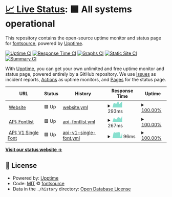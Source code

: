 # [📈 Live Status](https://status.fontsource.org): <!--live status--> **🟩 All systems operational**

This repository contains the open-source uptime monitor and status page for [fontsource](https://fontsource.org/), powered by [Upptime](https://github.com/upptime/upptime).

[![Uptime CI](https://github.com/fontsource/status/workflows/Uptime%20CI/badge.svg)](https://github.com/fontsource/status/actions?query=workflow%3A%22Uptime+CI%22)
[![Response Time CI](https://github.com/fontsource/status/workflows/Response%20Time%20CI/badge.svg)](https://github.com/fontsource/status/actions?query=workflow%3A%22Response+Time+CI%22)
[![Graphs CI](https://github.com/fontsource/status/workflows/Graphs%20CI/badge.svg)](https://github.com/fontsource/status/actions?query=workflow%3A%22Graphs+CI%22)
[![Static Site CI](https://github.com/fontsource/status/workflows/Static%20Site%20CI/badge.svg)](https://github.com/fontsource/status/actions?query=workflow%3A%22Static+Site+CI%22)
[![Summary CI](https://github.com/fontsource/status/workflows/Summary%20CI/badge.svg)](https://github.com/fontsource/status/actions?query=workflow%3A%22Summary+CI%22)

With [Upptime](https://upptime.js.org), you can get your own unlimited and free uptime monitor and status page, powered entirely by a GitHub repository. We use [Issues](https://github.com/fontsource/status/issues) as incident reports, [Actions](https://github.com/fontsource/status/actions) as uptime monitors, and [Pages](https://status.fontsource.org) for the status page.

<!--start: status pages-->
<!-- This summary is generated by Upptime (https://github.com/upptime/upptime) -->
<!-- Do not edit this manually, your changes will be overwritten -->
<!-- prettier-ignore -->
| URL | Status | History | Response Time | Uptime |
| --- | ------ | ------- | ------------- | ------ |
| <img alt="" src="https://icons.duckduckgo.com/ip3/fontsource.org.ico" height="13"> [Website](https://fontsource.org/docs/getting-started/introduction) | 🟩 Up | [website.yml](https://github.com/fontsource/status/commits/HEAD/history/website.yml) | <details><summary><img alt="Response time graph" src="./graphs/website/response-time-week.png" height="20"> 293ms</summary><br><a href="https://status.fontsource.org/history/website"><img alt="Response time 317" src="https://img.shields.io/endpoint?url=https%3A%2F%2Fraw.githubusercontent.com%2Ffontsource%2Fstatus%2FHEAD%2Fapi%2Fwebsite%2Fresponse-time.json"></a><br><a href="https://status.fontsource.org/history/website"><img alt="24-hour response time 329" src="https://img.shields.io/endpoint?url=https%3A%2F%2Fraw.githubusercontent.com%2Ffontsource%2Fstatus%2FHEAD%2Fapi%2Fwebsite%2Fresponse-time-day.json"></a><br><a href="https://status.fontsource.org/history/website"><img alt="7-day response time 293" src="https://img.shields.io/endpoint?url=https%3A%2F%2Fraw.githubusercontent.com%2Ffontsource%2Fstatus%2FHEAD%2Fapi%2Fwebsite%2Fresponse-time-week.json"></a><br><a href="https://status.fontsource.org/history/website"><img alt="30-day response time 297" src="https://img.shields.io/endpoint?url=https%3A%2F%2Fraw.githubusercontent.com%2Ffontsource%2Fstatus%2FHEAD%2Fapi%2Fwebsite%2Fresponse-time-month.json"></a><br><a href="https://status.fontsource.org/history/website"><img alt="1-year response time 334" src="https://img.shields.io/endpoint?url=https%3A%2F%2Fraw.githubusercontent.com%2Ffontsource%2Fstatus%2FHEAD%2Fapi%2Fwebsite%2Fresponse-time-year.json"></a></details> | <details><summary><a href="https://status.fontsource.org/history/website">100.00%</a></summary><a href="https://status.fontsource.org/history/website"><img alt="All-time uptime 100.00%" src="https://img.shields.io/endpoint?url=https%3A%2F%2Fraw.githubusercontent.com%2Ffontsource%2Fstatus%2FHEAD%2Fapi%2Fwebsite%2Fuptime.json"></a><br><a href="https://status.fontsource.org/history/website"><img alt="24-hour uptime 100.00%" src="https://img.shields.io/endpoint?url=https%3A%2F%2Fraw.githubusercontent.com%2Ffontsource%2Fstatus%2FHEAD%2Fapi%2Fwebsite%2Fuptime-day.json"></a><br><a href="https://status.fontsource.org/history/website"><img alt="7-day uptime 100.00%" src="https://img.shields.io/endpoint?url=https%3A%2F%2Fraw.githubusercontent.com%2Ffontsource%2Fstatus%2FHEAD%2Fapi%2Fwebsite%2Fuptime-week.json"></a><br><a href="https://status.fontsource.org/history/website"><img alt="30-day uptime 100.00%" src="https://img.shields.io/endpoint?url=https%3A%2F%2Fraw.githubusercontent.com%2Ffontsource%2Fstatus%2FHEAD%2Fapi%2Fwebsite%2Fuptime-month.json"></a><br><a href="https://status.fontsource.org/history/website"><img alt="1-year uptime 100.00%" src="https://img.shields.io/endpoint?url=https%3A%2F%2Fraw.githubusercontent.com%2Ffontsource%2Fstatus%2FHEAD%2Fapi%2Fwebsite%2Fuptime-year.json"></a></details>
| <img alt="" src="https://icons.duckduckgo.com/ip3/api.fontsource.org.ico" height="13"> [API: Fontlist](https://api.fontsource.org/fontlist) | 🟩 Up | [api-fontlist.yml](https://github.com/fontsource/status/commits/HEAD/history/api-fontlist.yml) | <details><summary><img alt="Response time graph" src="./graphs/api-fontlist/response-time-week.png" height="20"> 267ms</summary><br><a href="https://status.fontsource.org/history/api-fontlist"><img alt="Response time 433" src="https://img.shields.io/endpoint?url=https%3A%2F%2Fraw.githubusercontent.com%2Ffontsource%2Fstatus%2FHEAD%2Fapi%2Fapi-fontlist%2Fresponse-time.json"></a><br><a href="https://status.fontsource.org/history/api-fontlist"><img alt="24-hour response time 88" src="https://img.shields.io/endpoint?url=https%3A%2F%2Fraw.githubusercontent.com%2Ffontsource%2Fstatus%2FHEAD%2Fapi%2Fapi-fontlist%2Fresponse-time-day.json"></a><br><a href="https://status.fontsource.org/history/api-fontlist"><img alt="7-day response time 267" src="https://img.shields.io/endpoint?url=https%3A%2F%2Fraw.githubusercontent.com%2Ffontsource%2Fstatus%2FHEAD%2Fapi%2Fapi-fontlist%2Fresponse-time-week.json"></a><br><a href="https://status.fontsource.org/history/api-fontlist"><img alt="30-day response time 266" src="https://img.shields.io/endpoint?url=https%3A%2F%2Fraw.githubusercontent.com%2Ffontsource%2Fstatus%2FHEAD%2Fapi%2Fapi-fontlist%2Fresponse-time-month.json"></a><br><a href="https://status.fontsource.org/history/api-fontlist"><img alt="1-year response time 417" src="https://img.shields.io/endpoint?url=https%3A%2F%2Fraw.githubusercontent.com%2Ffontsource%2Fstatus%2FHEAD%2Fapi%2Fapi-fontlist%2Fresponse-time-year.json"></a></details> | <details><summary><a href="https://status.fontsource.org/history/api-fontlist">100.00%</a></summary><a href="https://status.fontsource.org/history/api-fontlist"><img alt="All-time uptime 99.59%" src="https://img.shields.io/endpoint?url=https%3A%2F%2Fraw.githubusercontent.com%2Ffontsource%2Fstatus%2FHEAD%2Fapi%2Fapi-fontlist%2Fuptime.json"></a><br><a href="https://status.fontsource.org/history/api-fontlist"><img alt="24-hour uptime 100.00%" src="https://img.shields.io/endpoint?url=https%3A%2F%2Fraw.githubusercontent.com%2Ffontsource%2Fstatus%2FHEAD%2Fapi%2Fapi-fontlist%2Fuptime-day.json"></a><br><a href="https://status.fontsource.org/history/api-fontlist"><img alt="7-day uptime 100.00%" src="https://img.shields.io/endpoint?url=https%3A%2F%2Fraw.githubusercontent.com%2Ffontsource%2Fstatus%2FHEAD%2Fapi%2Fapi-fontlist%2Fuptime-week.json"></a><br><a href="https://status.fontsource.org/history/api-fontlist"><img alt="30-day uptime 100.00%" src="https://img.shields.io/endpoint?url=https%3A%2F%2Fraw.githubusercontent.com%2Ffontsource%2Fstatus%2FHEAD%2Fapi%2Fapi-fontlist%2Fuptime-month.json"></a><br><a href="https://status.fontsource.org/history/api-fontlist"><img alt="1-year uptime 99.53%" src="https://img.shields.io/endpoint?url=https%3A%2F%2Fraw.githubusercontent.com%2Ffontsource%2Fstatus%2FHEAD%2Fapi%2Fapi-fontlist%2Fuptime-year.json"></a></details>
| <img alt="" src="https://icons.duckduckgo.com/ip3/api.fontsource.org.ico" height="13"> [API: V1 Single Font](https://api.fontsource.org/v1/fonts/abel) | 🟩 Up | [api-v1-single-font.yml](https://github.com/fontsource/status/commits/HEAD/history/api-v1-single-font.yml) | <details><summary><img alt="Response time graph" src="./graphs/api-v1-single-font/response-time-week.png" height="20"> 96ms</summary><br><a href="https://status.fontsource.org/history/api-v1-single-font"><img alt="Response time 140" src="https://img.shields.io/endpoint?url=https%3A%2F%2Fraw.githubusercontent.com%2Ffontsource%2Fstatus%2FHEAD%2Fapi%2Fapi-v1-single-font%2Fresponse-time.json"></a><br><a href="https://status.fontsource.org/history/api-v1-single-font"><img alt="24-hour response time 27" src="https://img.shields.io/endpoint?url=https%3A%2F%2Fraw.githubusercontent.com%2Ffontsource%2Fstatus%2FHEAD%2Fapi%2Fapi-v1-single-font%2Fresponse-time-day.json"></a><br><a href="https://status.fontsource.org/history/api-v1-single-font"><img alt="7-day response time 96" src="https://img.shields.io/endpoint?url=https%3A%2F%2Fraw.githubusercontent.com%2Ffontsource%2Fstatus%2FHEAD%2Fapi%2Fapi-v1-single-font%2Fresponse-time-week.json"></a><br><a href="https://status.fontsource.org/history/api-v1-single-font"><img alt="30-day response time 86" src="https://img.shields.io/endpoint?url=https%3A%2F%2Fraw.githubusercontent.com%2Ffontsource%2Fstatus%2FHEAD%2Fapi%2Fapi-v1-single-font%2Fresponse-time-month.json"></a><br><a href="https://status.fontsource.org/history/api-v1-single-font"><img alt="1-year response time 137" src="https://img.shields.io/endpoint?url=https%3A%2F%2Fraw.githubusercontent.com%2Ffontsource%2Fstatus%2FHEAD%2Fapi%2Fapi-v1-single-font%2Fresponse-time-year.json"></a></details> | <details><summary><a href="https://status.fontsource.org/history/api-v1-single-font">100.00%</a></summary><a href="https://status.fontsource.org/history/api-v1-single-font"><img alt="All-time uptime 99.25%" src="https://img.shields.io/endpoint?url=https%3A%2F%2Fraw.githubusercontent.com%2Ffontsource%2Fstatus%2FHEAD%2Fapi%2Fapi-v1-single-font%2Fuptime.json"></a><br><a href="https://status.fontsource.org/history/api-v1-single-font"><img alt="24-hour uptime 100.00%" src="https://img.shields.io/endpoint?url=https%3A%2F%2Fraw.githubusercontent.com%2Ffontsource%2Fstatus%2FHEAD%2Fapi%2Fapi-v1-single-font%2Fuptime-day.json"></a><br><a href="https://status.fontsource.org/history/api-v1-single-font"><img alt="7-day uptime 100.00%" src="https://img.shields.io/endpoint?url=https%3A%2F%2Fraw.githubusercontent.com%2Ffontsource%2Fstatus%2FHEAD%2Fapi%2Fapi-v1-single-font%2Fuptime-week.json"></a><br><a href="https://status.fontsource.org/history/api-v1-single-font"><img alt="30-day uptime 100.00%" src="https://img.shields.io/endpoint?url=https%3A%2F%2Fraw.githubusercontent.com%2Ffontsource%2Fstatus%2FHEAD%2Fapi%2Fapi-v1-single-font%2Fuptime-month.json"></a><br><a href="https://status.fontsource.org/history/api-v1-single-font"><img alt="1-year uptime 99.13%" src="https://img.shields.io/endpoint?url=https%3A%2F%2Fraw.githubusercontent.com%2Ffontsource%2Fstatus%2FHEAD%2Fapi%2Fapi-v1-single-font%2Fuptime-year.json"></a></details>

<!--end: status pages-->

[**Visit our status website →**](https://status.fontsource.org)

## 📄 License

- Powered by: [Upptime](https://github.com/upptime/upptime)
- Code: [MIT](./LICENSE) © [fontsource](https://fontsource.org/)
- Data in the `./history` directory: [Open Database License](https://opendatacommons.org/licenses/odbl/1-0/)
